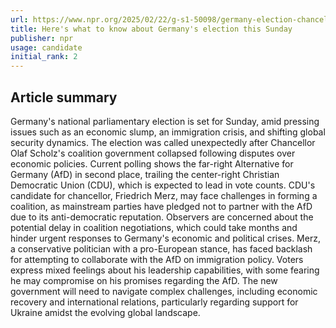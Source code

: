 ```yaml
---
url: https://www.npr.org/2025/02/22/g-s1-50098/germany-election-chancellor-parliament-afd
title: Here's what to know about Germany's election this Sunday
publisher: npr
usage: candidate
initial_rank: 2
---
```

## Article summary
Germany's national parliamentary election is set for Sunday, amid pressing issues such as an economic slump, an immigration crisis, and shifting global security dynamics. The election was called unexpectedly after Chancellor Olaf Scholz's coalition government collapsed following disputes over economic policies. Current polling shows the far-right Alternative for Germany (AfD) in second place, trailing the center-right Christian Democratic Union (CDU), which is expected to lead in vote counts. CDU's candidate for chancellor, Friedrich Merz, may face challenges in forming a coalition, as mainstream parties have pledged not to partner with the AfD due to its anti-democratic reputation. Observers are concerned about the potential delay in coalition negotiations, which could take months and hinder urgent responses to Germany's economic and political crises. Merz, a conservative politician with a pro-European stance, has faced backlash for attempting to collaborate with the AfD on immigration policy. Voters express mixed feelings about his leadership capabilities, with some fearing he may compromise on his promises regarding the AfD. The new government will need to navigate complex challenges, including economic recovery and international relations, particularly regarding support for Ukraine amidst the evolving global landscape.
